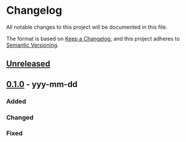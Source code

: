 # Changelog

All notable changes to this project will be documented in this file.

The format is based on [Keep a Changelog](https://keepachangelog.com/en/1.0.0/),
and this project adheres to
[Semantic Versioning](https://semver.org/spec/v2.0.0.html).

## [Unreleased]

## [0.1.0] - yyy-mm-dd

### Added

### Changed

### Fixed

[Unreleased]: https://github.com/stritzinger/opcua/compare/0.1.0...HEAD
[0.1.0]: https://github.com/stritzinger/opcua/compare/put-commit-here...0.1.0
